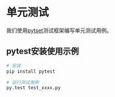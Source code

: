 # 单元测试

我们使用[pytset](http://pytest.org)测试框架编写单元测试用例。

## pytest安装使用示例

``` sh
# 安装
pip install pytest

# 运行测试用例
py.test test_xxxx.py
```
